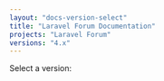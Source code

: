 ```yaml
---
layout: "docs-version-select"
title: "Laravel Forum Documentation"
projects: "Laravel Forum"
versions: "4.x"
---
```


<div class="text-center"><p>Select a version:</p></div>
